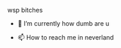 wsp bitches

- 🌱 I’m currently how dumb are u

- 📫 How to reach me in neverland

<!---
GHOSTLY4/GHOSTLY4 is a ✨ special ✨ repository because its `README.md` (this file) appears on your GitHub profile.
You can click the Preview link to take a look at your changes.
--->
